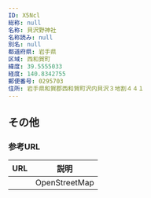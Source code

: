 ```yaml
---
ID: X5Ncl
総称: null
名称: 貝沢野神社
名称読み: null
別名: null
都道府県: 岩手県
区域: 西和賀町
緯度: 39.5555033
経度: 140.8342755
郵便番号: 0295703
住所: 岩手県和賀郡西和賀町沢内貝沢３地割４４１
---
```


## その他

### 参考URL

| URL | 説明          |
| --- | ------------- |
|     | OpenStreetMap |
